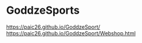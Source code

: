# GoddzeSports
 
https://paic26.github.io/GoddzeSport/
https://paic26.github.io/GoddzeSport/Webshop.html
